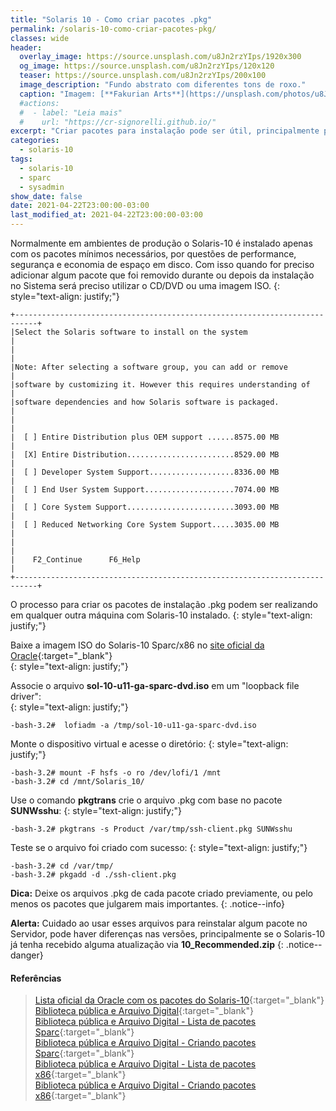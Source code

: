 ```yaml
---
title: "Solaris 10 - Como criar pacotes .pkg"
permalink: /solaris-10-como-criar-pacotes-pkg/
classes: wide
header:
  overlay_image: https://source.unsplash.com/u8Jn2rzYIps/1920x300
  og_image: https://source.unsplash.com/u8Jn2rzYIps/120x120
  teaser: https://source.unsplash.com/u8Jn2rzYIps/200x100
  image_description: "Fundo abstrato com diferentes tons de roxo."
  caption: "Imagem: [**Fakurian Arts**](https://unsplash.com/photos/u8Jn2rzYIps)"
  #actions:
  #  - label: "Leia mais"
  #    url: "https://cr-signorelli.github.io/"
excerpt: "Criar pacotes para instalação pode ser útil, principalmente porque não existe sistema de repositório oficial."
categories:
  - solaris-10
tags:
  - solaris-10
  - sparc
  - sysadmin
show_date: false
date: 2021-04-22T23:00:00-03:00
last_modified_at: 2021-04-22T23:00:00-03:00
---
```


Normalmente em ambientes de produção o Solaris-10 é instalado apenas com os pacotes mínimos necessários, por questões de performance, segurança e economia de espaço em disco. Com isso quando for preciso adicionar algum pacote que foi removido durante ou depois da instalação no Sistema será preciso utilizar o CD/DVD ou uma imagem ISO.
{: style="text-align: justify;"}

```console
+---------------------------------------------------------------------------+
|Select the Solaris software to install on the system                       |
|                                                                           |
|Note: After selecting a software group, you can add or remove              |
|software by customizing it. However this requires understanding of         |
|software dependencies and how Solaris software is packaged.                |
|                                                                           |
|  [ ] Entire Distribution plus OEM support ......8575.00 MB                |
|  [X] Entire Distribution........................8529.00 MB                |
|  [ ] Developer System Support...................8336.00 MB                |
|  [ ] End User System Support....................7074.00 MB                |
|  [ ] Core System Support........................3093.00 MB                |
|  [ ] Reduced Networking Core System Support.....3035.00 MB                |
|                                                                           |
|    F2_Continue      F6_Help                                               |
+---------------------------------------------------------------------------+
```

O processo para criar os pacotes de instalação .pkg podem ser realizando em qualquer outra máquina com Solaris-10 instalado.
{: style="text-align: justify;"}

Baixe a imagem ISO do Solaris-10 Sparc/x86 no [site oficial da Oracle](https://www.oracle.com/solaris/solaris10/downloads/solaris10-get-jsp-downloads.html){:target="_blank"}  
{: style="text-align: justify;"}

Associe o arquivo **sol-10-u11-ga-sparc-dvd.iso** em um "loopback file driver":  
{: style="text-align: justify;"}

```console
-bash-3.2#  lofiadm -a /tmp/sol-10-u11-ga-sparc-dvd.iso 
```

Monte o dispositivo virtual e acesse o diretório:
{: style="text-align: justify;"}

```console
-bash-3.2# mount -F hsfs -o ro /dev/lofi/1 /mnt
-bash-3.2# cd /mnt/Solaris_10/
```

Use o comando **pkgtrans** crie o arquivo .pkg com base no pacote **SUNWsshu**:
{: style="text-align: justify;"}

```console
-bash-3.2# pkgtrans -s Product /var/tmp/ssh-client.pkg SUNWsshu
```

Teste se o arquivo foi criado com sucesso:
{: style="text-align: justify;"}

```console
-bash-3.2# cd /var/tmp/
-bash-3.2# pkgadd -d ./ssh-client.pkg
```

**Dica:** Deixe os arquivos .pkg de cada pacote criado previamente, ou pelo menos os pacotes que julgarem mais importantes.
{: .notice--info}

**Alerta:** Cuidado ao usar esses arquivos para reinstalar algum pacote no Servidor, pode haver diferenças nas versões, principalmente se o Solaris-10 já tenha recebido alguma atualização via **10_Recommended.zip**
{: .notice--danger}

#### Referências

> [Lista oficial da Oracle com os pacotes do Solaris-10](https://docs.oracle.com/cd/E19253-01/html/817-0545/index.html){:target="_blank"}  
> [Biblioteca pública e Arquivo Digital](https://www.ibiblio.org/){:target="_blank"}  
> [Biblioteca pública e Arquivo Digital - Lista de pacotes Sparc](http://www.ibiblio.org/pub/packages/solaris/sparc/){:target="_blank"}  
> [Biblioteca pública e Arquivo Digital - Criando pacotes Sparc](https://www.ibiblio.org/pub/packages/solaris/sparc/html/creating.solaris.packages.html){:target="_blank"}  
> [Biblioteca pública e Arquivo Digital - Lista de pacotes x86](http://www.ibiblio.org/pub/packages/solaris/i86pc/){:target="_blank"}  
> [Biblioteca pública e Arquivo Digital - Criando pacotes x86](https://www.ibiblio.org/pub/packages/solaris/i86pc/html/creating.solaris.packages.html){:target="_blank"}  
